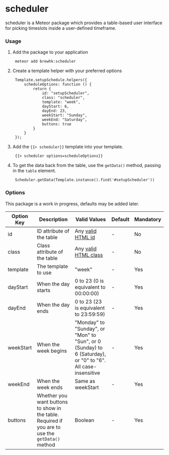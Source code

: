 # scheduler

scheduler is a Meteor package which provides a table-based user interface for picking timeslots inside a user-defined timeframe.

### Usage

1. Add the package to your application

        meteor add brewhk:scheduler

2. Create a template helper with your preferred options

        Template.setupSchedule.helpers({
            scheduleOptions: function () {
                return {
                    id: "setupScheduler",
                    class: "scheduler",
                    template: "week",
                    dayStart: 6,
                    dayEnd: 23,
                    weekStart: "Sunday",
                    weekEnd: "Saturday",
                    buttons: true
                }
            }
        });

3. Add the `{{> scheduler}}` template into your template.

        {{> scheduler options=scheduleOptions}}

4. To get the data back from the table, use the `getData()` method, passing in the `table` element.

        Scheduler.getData(Template.instance().find('#setupScheduler'))

### Options

This package is a work in progress, defaults may be added later.

| Option Key | Description                                                                                      | Valid Values                                                                                                | Default | Mandatory |
|------------|--------------------------------------------------------------------------------------------------|-------------------------------------------------------------------------------------------------------------|---------|-----------|
| id         | ID attribute of the table                                                                        | Any [valid HTML id](http://www.w3.org/TR/html5/dom.html#the-id-attribute)                                   | -       | No        |
| class      | Class attribute of the table                                                                     | Any [valid HTML class](http://www.w3.org/TR/html5/dom.html#classes)                                         | -       | No        |
| template   | The template to use                                                                              | "week"                                                                                                      | -       | Yes       |
| dayStart   | When the day starts                                                                              | 0 to 23 (0 is equivalent to 00:00:00)                                                                       | -       | Yes       |
| dayEnd     | When the day ends                                                                                | 0 to 23 (23 is equivalent to 23:59:59)                                                                      | -       | Yes       |
| weekStart  | When the week begins                                                                             | "Monday" to "Sunday", or "Mon" to "Sun", or 0 (Sunday) to 6 (Saturday), or "0" to "6". All case-insensitive | -       | Yes       |
| weekEnd    | When the week ends                                                                               | Same as weekStart                                                                                           | -       | Yes       |
| buttons    | Whether you want buttons to show in the table. Required if you are to use the `getData()` method | Boolean                                                                                                     | -       | Yes       |
